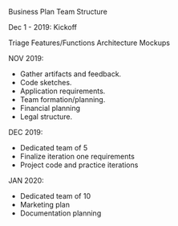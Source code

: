 
Business Plan
Team Structure

Dec 1 - 2019: Kickoff

Triage Features/Functions
Architecture
Mockups


NOV 2019:

- Gather artifacts and feedback. 
- Code sketches. 
- Application requirements.
- Team formation/planning.
- Financial planning
- Legal structure. 


DEC 2019:

- Dedicated team of 5
- Finalize iteration one requirements
- Project code and practice iterations

JAN 2020:

- Dedicated team of 10
- Marketing plan
- Documentation planning





